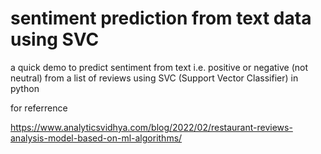 # sentiment prediction from text data using SVC 

a quick demo to predict sentiment from text i.e. positive or negative (not neutral) from a list of reviews using SVC (Support Vector Classifier) in python

for referrence 

https://www.analyticsvidhya.com/blog/2022/02/restaurant-reviews-analysis-model-based-on-ml-algorithms/
